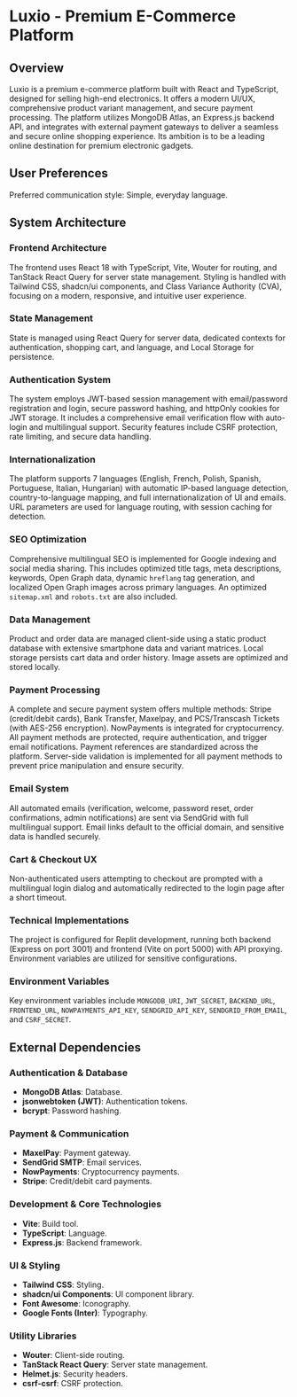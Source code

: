 # Luxio - Premium E-Commerce Platform

## Overview
Luxio is a premium e-commerce platform built with React and TypeScript, designed for selling high-end electronics. It offers a modern UI/UX, comprehensive product variant management, and secure payment processing. The platform utilizes MongoDB Atlas, an Express.js backend API, and integrates with external payment gateways to deliver a seamless and secure online shopping experience. Its ambition is to be a leading online destination for premium electronic gadgets.

## User Preferences
Preferred communication style: Simple, everyday language.

## System Architecture

### Frontend Architecture
The frontend uses React 18 with TypeScript, Vite, Wouter for routing, and TanStack React Query for server state management. Styling is handled with Tailwind CSS, shadcn/ui components, and Class Variance Authority (CVA), focusing on a modern, responsive, and intuitive user experience.

### State Management
State is managed using React Query for server data, dedicated contexts for authentication, shopping cart, and language, and Local Storage for persistence.

### Authentication System
The system employs JWT-based session management with email/password registration and login, secure password hashing, and httpOnly cookies for JWT storage. It includes a comprehensive email verification flow with auto-login and multilingual support. Security features include CSRF protection, rate limiting, and secure data handling.

### Internationalization
The platform supports 7 languages (English, French, Polish, Spanish, Portuguese, Italian, Hungarian) with automatic IP-based language detection, country-to-language mapping, and full internationalization of UI and emails. URL parameters are used for language routing, with session caching for detection.

### SEO Optimization
Comprehensive multilingual SEO is implemented for Google indexing and social media sharing. This includes optimized title tags, meta descriptions, keywords, Open Graph data, dynamic `hreflang` tag generation, and localized Open Graph images across primary languages. An optimized `sitemap.xml` and `robots.txt` are also included.

### Data Management
Product and order data are managed client-side using a static product database with extensive smartphone data and variant matrices. Local storage persists cart data and order history. Image assets are optimized and stored locally.

### Payment Processing
A complete and secure payment system offers multiple methods: Stripe (credit/debit cards), Bank Transfer, Maxelpay, and PCS/Transcash Tickets (with AES-256 encryption). NowPayments is integrated for cryptocurrency. All payment methods are protected, require authentication, and trigger email notifications. Payment references are standardized across the platform. Server-side validation is implemented for all payment methods to prevent price manipulation and ensure security.

### Email System
All automated emails (verification, welcome, password reset, order confirmations, admin notifications) are sent via SendGrid with full multilingual support. Email links default to the official domain, and sensitive data is handled securely.

### Cart & Checkout UX
Non-authenticated users attempting to checkout are prompted with a multilingual login dialog and automatically redirected to the login page after a short timeout.

### Technical Implementations
The project is configured for Replit development, running both backend (Express on port 3001) and frontend (Vite on port 5000) with API proxying. Environment variables are utilized for sensitive configurations.

### Environment Variables
Key environment variables include `MONGODB_URI`, `JWT_SECRET`, `BACKEND_URL`, `FRONTEND_URL`, `NOWPAYMENTS_API_KEY`, `SENDGRID_API_KEY`, `SENDGRID_FROM_EMAIL`, and `CSRF_SECRET`.

## External Dependencies

### Authentication & Database
-   **MongoDB Atlas**: Database.
-   **jsonwebtoken (JWT)**: Authentication tokens.
-   **bcrypt**: Password hashing.

### Payment & Communication
-   **MaxelPay**: Payment gateway.
-   **SendGrid SMTP**: Email services.
-   **NowPayments**: Cryptocurrency payments.
-   **Stripe**: Credit/debit card payments.

### Development & Core Technologies
-   **Vite**: Build tool.
-   **TypeScript**: Language.
-   **Express.js**: Backend framework.

### UI & Styling
-   **Tailwind CSS**: Styling.
-   **shadcn/ui Components**: UI component library.
-   **Font Awesome**: Iconography.
-   **Google Fonts (Inter)**: Typography.

### Utility Libraries
-   **Wouter**: Client-side routing.
-   **TanStack React Query**: Server state management.
-   **Helmet.js**: Security headers.
-   **csrf-csrf**: CSRF protection.